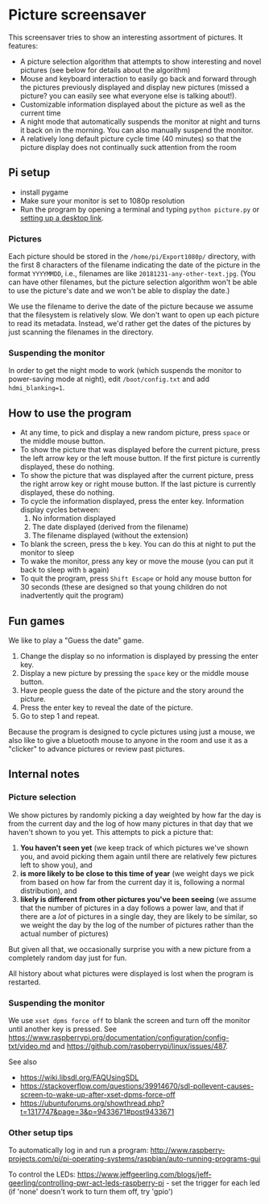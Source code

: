 # Picture screensaver

This screensaver tries to show an interesting assortment of pictures. It features:

- A picture selection algorithm that attempts to show interesting and novel pictures (see below for details about the algorithm)
- Mouse and keyboard interaction to easily go back and forward through the pictures previously displayed and display new pictures (missed a picture? you can easily see what everyone else is talking about!).
- Customizable information displayed about the picture as well as the current time
- A night mode that automatically suspends the monitor at night and turns it back on in the morning. You can also manually suspend the monitor.
- A relatively long default picture cycle time (40 minutes) so that the picture display does not continually suck attention from the room


## Pi setup


- install pygame
- Make sure your monitor is set to 1080p resolution
- Run the program by opening a terminal and typing `python picture.py` or [setting up a desktop link](https://www.raspberrypi.org/forums/viewtopic.php?t=248380).

### Pictures

Each picture should be stored in the `/home/pi/Export1080p/` directory, with the first 8 characters of the filename indicating the date of the picture in the format `YYYYMMDD`, i.e., filenames are like `20181231-any-other-text.jpg`. (You can have other filenames, but the picture selection algorithm won't be able to use the picture's date and we won't be able to display the date.)

We use the filename to derive the date of the picture because we assume that the filesystem is relatively slow. We don't want to open up each picture to read its metadata. Instead, we'd rather get the dates of the pictures by just scanning the filenames in the directory.

### Suspending the monitor

In order to get the night mode to work (which suspends the monitor to power-saving mode at night), edit `/boot/config.txt` and add `hdmi_blanking=1`. 



## How to use the program

- At any time, to pick and display a new random picture, press `space` or the middle mouse button.
- To show the picture that was displayed before the current picture, press the left arrow key or the left mouse button. If the first picture is currently displayed, these do nothing.
- To show the picture that was displayed after the current picture, press the right arrow key or right mouse button. If the last picture is currently displayed, these do nothing.
- To cycle the information displayed, press the enter key. Information display cycles between:
  1. No information displayed
  2. The date displayed (derived from the filename)
  3. The filename displayed (without the extension)
- To blank the screen, press the `b` key. You can do this at night to put the monitor to sleep
- To wake the monitor, press any key or move the mouse (you can put it back to sleep with `b` again)
- To quit the program, press `Shift Escape` or hold any mouse button for 30 seconds (these are designed so that young children do not inadvertently quit the program)

## Fun games

We like to play a "Guess the date" game. 

1. Change the display so no information is displayed by pressing the enter key.
2. Display a new picture by pressing the `space` key or the middle mouse button.
3. Have people guess the date of the picture and the story around the picture.
4. Press the enter key to reveal the date of the picture.
5. Go to step 1 and repeat.

Because the program is designed to cycle pictures using just a mouse, we also like to give a bluetooth mouse to anyone in the room and use it as a "clicker" to advance pictures or review past pictures.

## Internal notes

### Picture selection

We show pictures by randomly picking a day weighted by how far the day is from the current day and the log of how many pictures in that day that we haven't shown to you yet. This attempts to pick a picture that:

1. **You haven't seen yet** (we keep track of which pictures we've shown you, and avoid picking them again until there are relatively few pictures left to show you), and
2. **is more likely to be close to this time of year** (we weight days we pick from based on how far from the current day it is, following a normal distribution), and 
3. **likely is different from other pictures you've been seeing** (we assume that the number of pictures in a day follows a power law, and that if there are a *lot* of pictures in a single day, they are likely to be similar, so we weight the day by the log of the number of pictures rather than the actual number of pictures)

But given all that, we occasionally surprise you with a new picture from a completely random day just for fun.

All history about what pictures were displayed is lost when the program is restarted.

### Suspending the monitor

We use `xset dpms force off` to blank the screen and turn off the monitor until another key is pressed. See https://www.raspberrypi.org/documentation/configuration/config-txt/video.md and https://github.com/raspberrypi/linux/issues/487.

See also
- https://wiki.libsdl.org/FAQUsingSDL
- https://stackoverflow.com/questions/39914670/sdl-pollevent-causes-screen-to-wake-up-after-xset-dpms-force-off
- https://ubuntuforums.org/showthread.php?t=1317747&page=3&p=9433671#post9433671


### Other setup tips

To automatically log in and run a program: http://www.raspberry-projects.com/pi/pi-operating-systems/raspbian/auto-running-programs-gui

To control the LEDs: https://www.jeffgeerling.com/blogs/jeff-geerling/controlling-pwr-act-leds-raspberry-pi - set the trigger for each led (if 'none' doesn't work to turn them off, try 'gpio')

